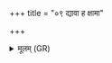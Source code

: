+++
title = "०९ द्यावा ह क्षामा"

+++
<details><summary>मूलम् (GR)</summary>

द्यावा ह क्षामा प्रथमे ऋतेन-  
-अभिस्रावे भवतः प्रत्यवाचाः ।  
देवो यन् मर्तान् यतथाय कृण्वन् +++(Bhatt. marttāṃ)+++  
सीदद् धोता प्रत्यङ् स्वम् असून् ॥
</details>